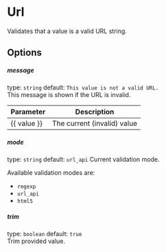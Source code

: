 # Url
Validates that a value is a valid URL string.

## Options

##### message
type: `string` default: `This value is not a valid URL.`  
This message is shown if the URL is invalid.

| Parameter | Description |
|---|---|
| {{ value }} | The current (invalid) value

##### mode
type: `string` default: `url_api` Current validation mode.  

Available validation modes are:
- ```regexp```
- ```url_api``` 
- ```html5```

##### trim
type: `boolean` default: `true`  
Trim provided value.  
